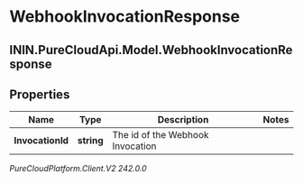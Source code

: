 # WebhookInvocationResponse

## ININ.PureCloudApi.Model.WebhookInvocationResponse

## Properties

|Name | Type | Description | Notes|
|------------ | ------------- | ------------- | -------------|
| **InvocationId** | **string** | The id of the Webhook Invocation | |



_PureCloudPlatform.Client.V2 242.0.0_
